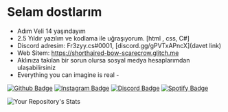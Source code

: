 # Selam dostlarım
- Adım Veli 14 yaşındayım
- 2.5 Yıldır yazılım ve kodlama ile uğraşıyorum. [html , css, C#]
- Discord adresim: Fr3zyy.cs#0001, [discord.gg/gPVTxAPncX](davet link)
- Web Sitem: https://shorthaired-bow-scarecrow.glitch.me
- Aklınıza takılan bir sorun olursa sosyal medya hesaplarımdan ulaşabilirsiniz
- Everything you can imagine is real -

[![Github Badge](https://img.shields.io/badge/-Github-000?style=quare&labelColor=000&logo=Github&logoColor=white&link=link)](link)
[![Instagram Badge](https://img.shields.io/badge/-Instagram-C13584?style=flat-quare&labelColor=C13584&logo=instagram&logoColor=white&link=link)](link)
[![Discord Badge](https://img.shields.io/badge/-Discord-5865F2?style=flat-quare&labelColor=5865F2&logo=discord&logoColor=white&link=link)](link)
[![Spotify Badge](https://img.shields.io/badge/-Spotify-1ED760?style=flat-quare&labelColor=1ED760&logo=spotify&logoColor=white&link=link)](link)

![Your Repository's Stats](https://github-readme-stats.vercel.app/api?username=Fr3zyy&show_icons=true)
